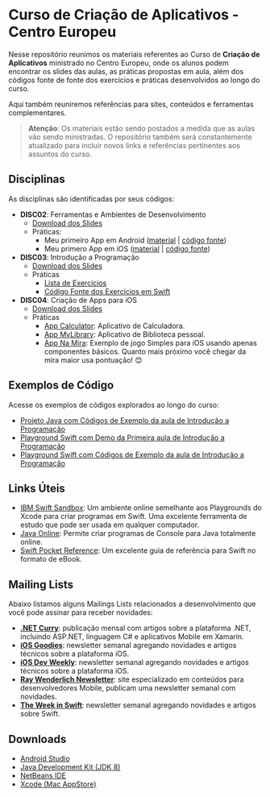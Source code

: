 # Curso de Criação de Aplicativos - Centro Europeu
Nesse repositório reunimos os materiais referentes ao Curso de **Criação de Aplicativos** ministrado no Centro Europeu, onde os alunos podem encontrar os slides das aulas, as práticas propostas em aula, além dos códigos fonte de fonte dos exercícios e práticas desenvolvidos ao longo do curso.

Aqui também reuniremos referências para sites, conteúdos e ferramentas complementares.

> **Atenção**: Os materiais estão sendo postados a medida que as aulas vão sendo ministradas. O repositório também será constantemente atualizado para incluir novos links e referências pertinentes aos assuntos do curso.

## Disciplinas
As disciplinas são identificadas por seus códigos:
* **DISC02**: Ferramentas e Ambientes de Desenvolvimento
	* [Download dos Slides](Disciplinas/DISC02-Ferramentas/Slides/DISC02-Slides.pdf)
	* Práticas:
		* Meu primeiro App em Android ([material](http://bit.ly/ce-android-studio) | [código fonte](Disciplinas/DISC02-Ferramentas/Practices/Sources/Android/MyFirstApp))
		* Meu primero App em iOS ([material](http://bit.ly/ce-xcode) | [código fonte](Disciplinas/DISC02-Ferramentas/Practices/Sources/iOS/MyFirstApp))
* **DISC03**: Introdução a Programação
	* [Download dos Slides](Disciplinas/DISC03-Programacao/Slides/DISC03-Slides.pdf)
	* Práticas
		* [Lista de Exercícios](Disciplinas/DISC03-Programacao/README.md)
		* [Código Fonte dos Exercícios em Swift](Source/Swift%20Playgrounds/DISC03-Exercicios.playground)
* **DISC04**: Criação de Apps para iOS
	* [Download dos Slides](Disciplinas/DISC04-iOS/Slides/DISC04-Slides.pdf)
	* Práticas
		* [App Calculator](Source/iOS/DISC04-Samples/Calculator): Aplicativo de Calculadora.
		* [App MyLibrary](Source/iOS/DISC04-Samples/MyLibrary): Aplicativo de Biblioteca pessoal.
		* [App Na Mira](Source/iOS/DISC04-Samples/NaMira): Exemplo de jogo Simples para iOS usando apenas componentes básicos. Quanto mais próximo você chegar da mira maior usa pontuação! 😊


## Exemplos de Código
Acesse os exemplos de códigos explorados ao longo do curso:

* [Projeto Java com Códigos de Exemplo da aula de Introdução a Programação](Source/Java/DISC03-Samples)
* [Playground Swift com Demo da Primeira aula de Introdução a Programação](Source/Swift%20Playgrounds/DemoProgramacao.playground)
* [Playground Swift com Códigos de Exemplo da aula de Introdução a Programação](Source/Swift%20Playgrounds/DISC03-Samples.playground)

## Links Úteis

* [IBM Swift Sandbox](https://swiftlang.ng.bluemix.net/#/repl): Um ambiente online semelhante aos Playgrounds do Xcode para criar programas em Swift. Uma excelente ferramenta de estudo que pode ser usada em qualquer computador.
* [Java Online](https://www.tutorialspoint.com/compile_java_online.php): Permite criar programas de Console para Java totalmente online.
* [Swift Pocket Reference](http://www.oreilly.com/programming/free/swift-pocket-reference.csp): Um excelente guia de referência para Swift no formato de eBook.

## Mailing Lists
Abaixo listamos alguns Mailings Lists relacionados a desenvolvimento que você pode assinar para receber novidades:

* [**.NET Curry**](http://dotnetcurry.com): publicação mensal com artigos sobre a plataforma .NET, incluindo ASP.NET, linguagem C# e aplicativos Mobile em Xamarin.
* [**iOS Goodies**](http://ios-goodies.com): newsletter semanal agregando novidades e artigos técnicos sobre a plataforma iOS.
* [**iOS Dev Weekly**](https://iosdevweekly.com): newsletter semanal agregando novidades e artigos técnicos sobre a plataforma iOS.
* [**Ray Wenderlich Newsletter**](https://www.raywenderlich.com/newsletter): site especializado em conteúdos para desenvolvedores Mobile, publicam uma newsletter semanal com novidades.
* [**The Week in Swift**](https://swiftnews.curated.co): newsletter semanal agregando novidades e artigos sobre Swift.

## Downloads
* [Android Studio](https://developer.android.com/studio/index.html?hl=pt-br)
* [Java Development Kit (JDK 8)](http://www.oracle.com/technetwork/pt/java/javase/downloads/jdk8-downloads-2133151.html)
* [NetBeans IDE](https://netbeans.org/downloads/)
* [Xcode (Mac AppStore)](https://itunes.apple.com/app/xcode/id497799835?mt=12)
